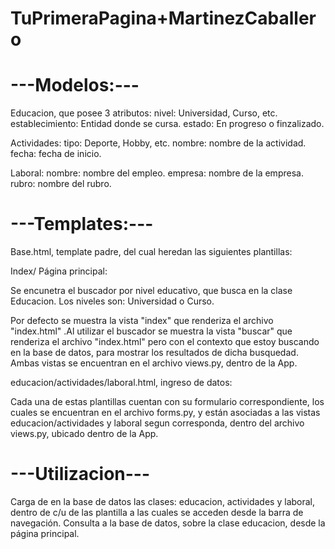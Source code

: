# TuPrimeraPagina+MartinezCaballero

# ---Modelos:---

Educacion, que posee 3 atributos:
nivel: Universidad, Curso, etc.
establecimiento: Entidad donde se cursa.
estado: En progreso o finzalizado.

Actividades:
tipo: Deporte, Hobby, etc.
nombre: nombre de la actividad.
fecha: fecha de inicio.

Laboral:
nombre: nombre del empleo.
empresa: nombre de la empresa.
rubro: nombre del rubro.


# ---Templates:---

  Base.html, template padre, del cual heredan las siguientes plantillas:

  Index/ Página principal:

Se encunetra el buscador por nivel educativo, que busca en la clase Educacion. Los niveles son: Universidad o Curso.

Por defecto se muestra la vista "index" que renderiza el archivo "index.html" .Al utilizar el buscador se muestra la vista "buscar" que renderiza el archivo "index.html" pero con el contexto que estoy buscando en la base de datos, para mostrar los resultados de dicha busquedad. Ambas vistas se encuentran en el archivo views.py, dentro de la App.

  educacion/actividades/laboral.html, ingreso de datos:

Cada una de estas plantillas cuentan con su formulario correspondiente, los cuales se encuentran en el archivo forms.py, y están asociadas a las vistas educacion/actividades y laboral segun corresponda, dentro del archivo views.py, ubicado dentro de la App.

# ---Utilizacion---

Carga de en la base de datos las clases: educacion, actividades y laboral, dentro de c/u de las plantilla a las cuales se acceden desde la barra de navegación.
Consulta a la base de datos, sobre la clase educacion, desde la página principal.

